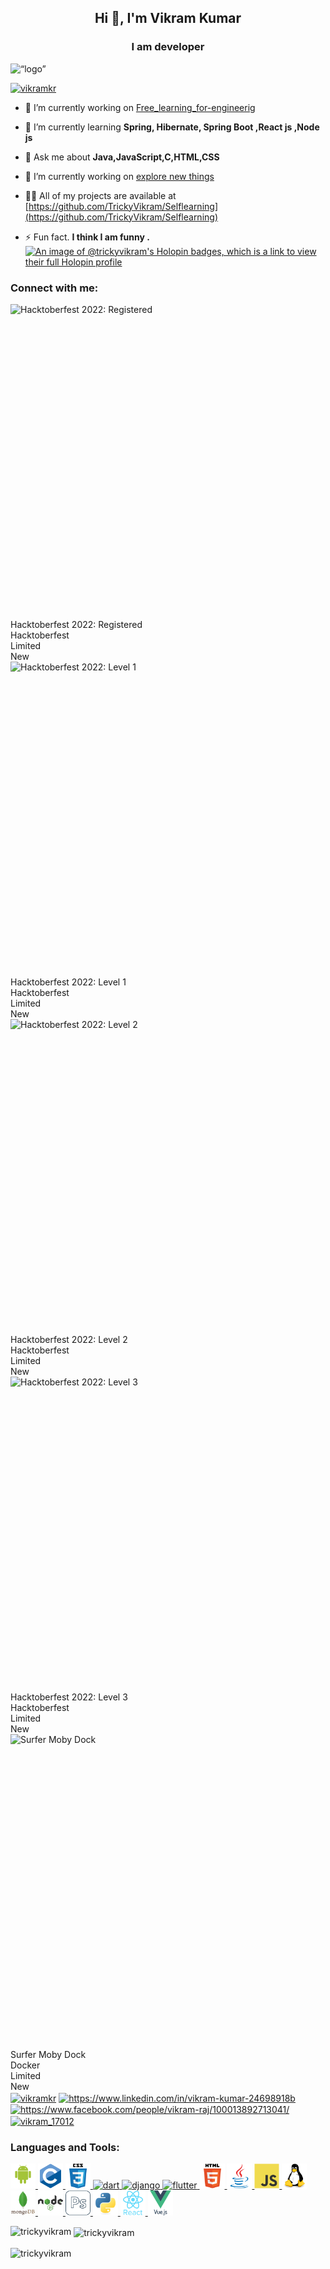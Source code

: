 
<h2 align="center">Hi 👋, I'm Vikram Kumar</h2>
<h3 align="center">I am developer</h3>

<img src="https://cdn.dribbble.com/users/1162077/screenshots/3848914/programmer.gif" alt=“logo”>






<p align="left"> <a href="https://twitter.com/vikramkr" target="blank"><img src="https://img.shields.io/twitter/follow/vikramkr?logo=twitter&style=for-the-badge" alt="vikramkr" /></a> </p>

- 🔭 I’m currently working on [Free_learning_for-engineerig](https://github.com/TrickyVikram/Free_learning_for-engineerig)

- 🌱 I’m currently learning **Spring, Hibernate, Spring Boot ,React js ,Node js**
- 💬 Ask me about **Java,JavaScript,C,HTML,CSS**

- 🔭 I’m currently working on [explore new things](https://github.com/TrickyVikram/Selflearning)

- 👨‍💻 All of my projects are available at [https://github.com/TrickyVikram/Selflearning](https://github.com/TrickyVikram/Selflearning)

- ⚡ Fun fact. **I think I am funny .**
[![An image of @trickyvikram's Holopin badges, which is a link to view their full Holopin profile](https://holopin.me/trickyvikram)](https://holopin.io/@trickyvikram)

<h3 align="left">Connect with me:</h3>
<p align="left">

  <div class=" grid grid-cols-1 gap-y-10 sm:grid-cols-2 gap-x-6 lg:grid-cols-3 xl:grid-cols-4 xl:gap-x-8"><div role="group"><div class="w-full p-3 rounded-md aspect-w-1 aspect-h-1 xl:aspect-w-7 xl:aspect-h-8 bg-neutral-800"><a href="/userbadge/cl9x29qqm123408l74ljx4ozc"><div class="transition-transform ease-in-out hover:scale-105 hover:cursor-pointer"><span style="box-sizing: border-box; display: block; overflow: hidden; width: initial; height: initial; background: none; opacity: 1; border: 0px; margin: 0px; padding: 0px; position: relative;"><span style="box-sizing: border-box; display: block; width: initial; height: initial; background: none; opacity: 1; border: 0px; margin: 0px; padding: 100% 0px 0px;"></span><img alt="Hacktoberfest 2022: Registered" src="https://assets.holopin.io/eyJidWNrZXQiOiJob2xvcGluLWFzc2V0cyIsImtleSI6ImFzc2V0cy9jbDhlcTN6OWMwMzU3MDlsM2Z4OTluOHg2IiwiZWRpdHMiOnsicm90YXRlIjpudWxsfX0=" decoding="async" data-nimg="responsive" style="position: absolute; inset: 0px; box-sizing: border-box; padding: 0px; border: none; margin: auto; display: block; width: 0px; height: 0px; min-width: 100%; max-width: 100%; min-height: 100%; max-height: 100%; object-fit: contain;"><noscript></noscript></span></div></a></div><div class="relative"><div class="mt-2 font-bold text-white sticker-name">Hacktoberfest 2022: Registered</div><div class="inline mt-2 text-sm text-neutral-400">Hacktoberfest</div><div class="flex flex-wrap gap-x-1"><div class="px-2 mt-1 text-xs text-pink-400 border border-pink-400 rounded-lg tag w-fit">Limited</div><div class="px-2 mt-1 text-xs text-green-300 border border-green-300 rounded-lg tag w-fit">New</div></div></div></div><div role="group"><div class="w-full p-3 rounded-md aspect-w-1 aspect-h-1 xl:aspect-w-7 xl:aspect-h-8 bg-neutral-800"><a href="/userbadge/cla7xbd70444908jyq8hzohl7"><div class="transition-transform ease-in-out hover:scale-105 hover:cursor-pointer"><span style="box-sizing: border-box; display: block; overflow: hidden; width: initial; height: initial; background: none; opacity: 1; border: 0px; margin: 0px; padding: 0px; position: relative;"><span style="box-sizing: border-box; display: block; width: initial; height: initial; background: none; opacity: 1; border: 0px; margin: 0px; padding: 100% 0px 0px;"></span><img alt="Hacktoberfest 2022: Level 1" src="https://assets.holopin.io/eyJidWNrZXQiOiJob2xvcGluLWFzc2V0cyIsImtleSI6ImFzc2V0cy9jbDhkNmZycXowMTgxMDltaGFleGpmczRwIiwiZWRpdHMiOnsicm90YXRlIjpudWxsfX0=" decoding="async" data-nimg="responsive" style="position: absolute; inset: 0px; box-sizing: border-box; padding: 0px; border: none; margin: auto; display: block; width: 0px; height: 0px; min-width: 100%; max-width: 100%; min-height: 100%; max-height: 100%; object-fit: contain;"><noscript></noscript></span></div></a></div><div class="relative"><div class="mt-2 font-bold text-white sticker-name">Hacktoberfest 2022: Level 1</div><div class="inline mt-2 text-sm text-neutral-400">Hacktoberfest</div><div class="flex flex-wrap gap-x-1"><div class="px-2 mt-1 text-xs text-pink-400 border border-pink-400 rounded-lg tag w-fit">Limited</div><div class="px-2 mt-1 text-xs text-green-300 border border-green-300 rounded-lg tag w-fit">New</div></div></div></div><div role="group"><div class="w-full p-3 rounded-md aspect-w-1 aspect-h-1 xl:aspect-w-7 xl:aspect-h-8 bg-neutral-800"><a href="/userbadge/cla7xb6sb372108lctujnuo03"><div class="transition-transform ease-in-out hover:scale-105 hover:cursor-pointer"><span style="box-sizing: border-box; display: block; overflow: hidden; width: initial; height: initial; background: none; opacity: 1; border: 0px; margin: 0px; padding: 0px; position: relative;"><span style="box-sizing: border-box; display: block; width: initial; height: initial; background: none; opacity: 1; border: 0px; margin: 0px; padding: 100% 0px 0px;"></span><img alt="Hacktoberfest 2022: Level 2" src="https://assets.holopin.io/eyJidWNrZXQiOiJob2xvcGluLWFzc2V0cyIsImtleSI6ImFzc2V0cy9jbDhkODlvaTAwMDE3MDlpZjdsdWxhNHV5IiwiZWRpdHMiOnsicm90YXRlIjpudWxsfX0=" decoding="async" data-nimg="responsive" style="position: absolute; inset: 0px; box-sizing: border-box; padding: 0px; border: none; margin: auto; display: block; width: 0px; height: 0px; min-width: 100%; max-width: 100%; min-height: 100%; max-height: 100%; object-fit: contain;"><noscript></noscript></span></div></a></div><div class="relative"><div class="mt-2 font-bold text-white sticker-name">Hacktoberfest 2022: Level 2</div><div class="inline mt-2 text-sm text-neutral-400">Hacktoberfest</div><div class="flex flex-wrap gap-x-1"><div class="px-2 mt-1 text-xs text-pink-400 border border-pink-400 rounded-lg tag w-fit">Limited</div><div class="px-2 mt-1 text-xs text-green-300 border border-green-300 rounded-lg tag w-fit">New</div></div></div></div><div role="group"><div class="w-full p-3 rounded-md aspect-w-1 aspect-h-1 xl:aspect-w-7 xl:aspect-h-8 bg-neutral-800"><a href="/userbadge/cla7xaxux542808kv2e6s04sz"><div class="transition-transform ease-in-out hover:scale-105 hover:cursor-pointer"><span style="box-sizing: border-box; display: block; overflow: hidden; width: initial; height: initial; background: none; opacity: 1; border: 0px; margin: 0px; padding: 0px; position: relative;"><span style="box-sizing: border-box; display: block; width: initial; height: initial; background: none; opacity: 1; border: 0px; margin: 0px; padding: 100% 0px 0px;"></span><img alt="Hacktoberfest 2022: Level 3" src="https://assets.holopin.io/eyJidWNrZXQiOiJob2xvcGluLWFzc2V0cyIsImtleSI6ImFzc2V0cy9jbDhkOHRrZnAwMDMyMDlqbmtxZTF3dzVhIiwiZWRpdHMiOnsicm90YXRlIjpudWxsfX0=" decoding="async" data-nimg="responsive" style="position: absolute; inset: 0px; box-sizing: border-box; padding: 0px; border: none; margin: auto; display: block; width: 0px; height: 0px; min-width: 100%; max-width: 100%; min-height: 100%; max-height: 100%; object-fit: contain;"><noscript></noscript></span></div></a></div><div class="relative"><div class="mt-2 font-bold text-white sticker-name">Hacktoberfest 2022: Level 3</div><div class="inline mt-2 text-sm text-neutral-400">Hacktoberfest</div><div class="flex flex-wrap gap-x-1"><div class="px-2 mt-1 text-xs text-pink-400 border border-pink-400 rounded-lg tag w-fit">Limited</div><div class="px-2 mt-1 text-xs text-green-300 border border-green-300 rounded-lg tag w-fit">New</div></div></div></div><div role="group"><div class="w-full p-3 rounded-md aspect-w-1 aspect-h-1 xl:aspect-w-7 xl:aspect-h-8 bg-neutral-800"><a href="/userbadge/cla7xbtas553808kv2428fn38"><div class="transition-transform ease-in-out hover:scale-105 hover:cursor-pointer"><span style="box-sizing: border-box; display: block; overflow: hidden; width: initial; height: initial; background: none; opacity: 1; border: 0px; margin: 0px; padding: 0px; position: relative;"><span style="box-sizing: border-box; display: block; width: initial; height: initial; background: none; opacity: 1; border: 0px; margin: 0px; padding: 100% 0px 0px;"></span><img alt="Surfer Moby Dock" src="https://assets.holopin.io/eyJidWNrZXQiOiJob2xvcGluLWFzc2V0cyIsImtleSI6ImFzc2V0cy9jbDlmczZqdWgxNjI1ODA5bWkyNXAyNjRtbiIsImVkaXRzIjp7InJvdGF0ZSI6bnVsbH19" decoding="async" data-nimg="responsive" style="position: absolute; inset: 0px; box-sizing: border-box; padding: 0px; border: none; margin: auto; display: block; width: 0px; height: 0px; min-width: 100%; max-width: 100%; min-height: 100%; max-height: 100%; object-fit: contain;"><noscript></noscript></span></div></a></div><div class="relative"><div class="mt-2 font-bold text-white sticker-name">Surfer Moby Dock</div><div class="inline mt-2 text-sm text-neutral-400">Docker</div><div class="flex flex-wrap gap-x-1"><div class="px-2 mt-1 text-xs text-pink-400 border border-pink-400 rounded-lg tag w-fit">Limited</div><div class="px-2 mt-1 text-xs text-green-300 border border-green-300 rounded-lg tag w-fit">New</div></div></div></div></div>
<a href="https://twitter.com/vikramkr" target="blank"><img align="center" src="https://raw.githubusercontent.com/rahuldkjain/github-profile-readme-generator/master/src/images/icons/Social/twitter.svg" alt="vikramkr" height="30" width="40" /></a>
<a href="https://linkedin.com/in/https://www.linkedin.com/in/vikram-kumar-24698918b" target="blank"><img align="center" src="https://raw.githubusercontent.com/rahuldkjain/github-profile-readme-generator/master/src/images/icons/Social/linked-in-alt.svg" alt="https://www.linkedin.com/in/vikram-kumar-24698918b" height="30" width="40" /></a>
<a href="https://fb.com/https://www.facebook.com/people/vikram-raj/100013892713041/" target="blank"><img align="center" src="https://raw.githubusercontent.com/rahuldkjain/github-profile-readme-generator/master/src/images/icons/Social/facebook.svg" alt="https://www.facebook.com/people/vikram-raj/100013892713041/" height="30" width="40" /></a>
<a href="https://instagram.com/vikram_17012" target="blank"><img align="center" src="https://raw.githubusercontent.com/rahuldkjain/github-profile-readme-generator/master/src/images/icons/Social/instagram.svg" alt="vikram_17012" height="30" width="40" /></a>
</p>

<h3 align="left">Languages and Tools:</h3>
<p align="left"> <a href="https://developer.android.com" target="_blank" rel="noreferrer"> <img src="https://raw.githubusercontent.com/devicons/devicon/master/icons/android/android-original-wordmark.svg" alt="android" width="40" height="40"/> </a> <a href="https://www.cprogramming.com/" target="_blank" rel="noreferrer"> <img src="https://raw.githubusercontent.com/devicons/devicon/master/icons/c/c-original.svg" alt="c" width="40" height="40"/> </a> <a href="https://www.w3schools.com/css/" target="_blank" rel="noreferrer"> <img src="https://raw.githubusercontent.com/devicons/devicon/master/icons/css3/css3-original-wordmark.svg" alt="css3" width="40" height="40"/> </a> <a href="https://dart.dev" target="_blank" rel="noreferrer"> <img src="https://www.vectorlogo.zone/logos/dartlang/dartlang-icon.svg" alt="dart" width="40" height="40"/> </a> <a href="https://www.djangoproject.com/" target="_blank" rel="noreferrer"> <img src="https://cdn.worldvectorlogo.com/logos/django.svg" alt="django" width="40" height="40"/> </a> <a href="https://flutter.dev" target="_blank" rel="noreferrer"> <img src="https://www.vectorlogo.zone/logos/flutterio/flutterio-icon.svg" alt="flutter" width="40" height="40"/> </a> <a href="https://www.w3.org/html/" target="_blank" rel="noreferrer"> <img src="https://raw.githubusercontent.com/devicons/devicon/master/icons/html5/html5-original-wordmark.svg" alt="html5" width="40" height="40"/> </a> <a href="https://www.java.com" target="_blank" rel="noreferrer"> <img src="https://raw.githubusercontent.com/devicons/devicon/master/icons/java/java-original.svg" alt="java" width="40" height="40"/> </a> <a href="https://developer.mozilla.org/en-US/docs/Web/JavaScript" target="_blank" rel="noreferrer"> <img src="https://raw.githubusercontent.com/devicons/devicon/master/icons/javascript/javascript-original.svg" alt="javascript" width="40" height="40"/> </a> <a href="https://www.linux.org/" target="_blank" rel="noreferrer"> <img src="https://raw.githubusercontent.com/devicons/devicon/master/icons/linux/linux-original.svg" alt="linux" width="40" height="40"/> </a> <a href="https://www.mongodb.com/" target="_blank" rel="noreferrer"> <img src="https://raw.githubusercontent.com/devicons/devicon/master/icons/mongodb/mongodb-original-wordmark.svg" alt="mongodb" width="40" height="40"/> </a> <a href="https://nodejs.org" target="_blank" rel="noreferrer"> <img src="https://raw.githubusercontent.com/devicons/devicon/master/icons/nodejs/nodejs-original-wordmark.svg" alt="nodejs" width="40" height="40"/> </a> <a href="https://www.photoshop.com/en" target="_blank" rel="noreferrer"> <img src="https://raw.githubusercontent.com/devicons/devicon/master/icons/photoshop/photoshop-line.svg" alt="photoshop" width="40" height="40"/> </a> <a href="https://www.python.org" target="_blank" rel="noreferrer"> <img src="https://raw.githubusercontent.com/devicons/devicon/master/icons/python/python-original.svg" alt="python" width="40" height="40"/> </a> <a href="https://reactjs.org/" target="_blank" rel="noreferrer"> <img src="https://raw.githubusercontent.com/devicons/devicon/master/icons/react/react-original-wordmark.svg" alt="react" width="40" height="40"/> </a> <a href="https://vuejs.org/" target="_blank" rel="noreferrer"> <img src="https://raw.githubusercontent.com/devicons/devicon/master/icons/vuejs/vuejs-original-wordmark.svg" alt="vuejs" width="40" height="40"/> </a> </p>

<p><img align="left" src="https://github-readme-stats.vercel.app/api/top-langs?username=trickyvikram&show_icons=true&locale=en&layout=compact" alt="trickyvikram" /></p>

<p>&nbsp;<img align="center" src="https://github-readme-stats.vercel.app/api?username=trickyvikram&show_icons=true&locale=en" alt="trickyvikram" /></p>

<p><img align="center" src="https://github-readme-streak-stats.herokuapp.com/?user=trickyvikram&" alt="trickyvikram" /></p>
